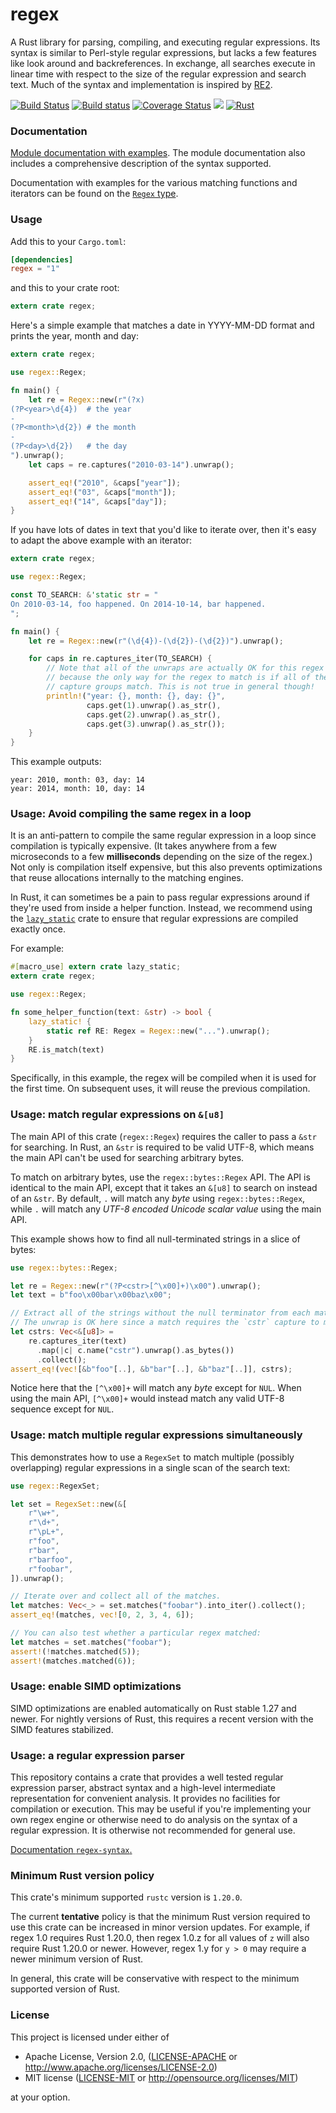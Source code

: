 regex
=====
A Rust library for parsing, compiling, and executing regular expressions. Its
syntax is similar to Perl-style regular expressions, but lacks a few features
like look around and backreferences. In exchange, all searches execute in
linear time with respect to the size of the regular expression and search text.
Much of the syntax and implementation is inspired
by [RE2](https://github.com/google/re2).

[![Build Status](https://travis-ci.org/rust-lang/regex.svg?branch=master)](https://travis-ci.org/rust-lang/regex)
[![Build status](https://ci.appveyor.com/api/projects/status/github/rust-lang/regex?svg=true)](https://ci.appveyor.com/project/rust-lang-libs/regex)
[![Coverage Status](https://coveralls.io/repos/github/rust-lang/regex/badge.svg?branch=master)](https://coveralls.io/github/rust-lang/regex?branch=master)
[![](http://meritbadge.herokuapp.com/regex)](https://crates.io/crates/regex)
[![Rust](https://img.shields.io/badge/rust-1.20%2B-blue.svg?maxAge=3600)](https://github.com/rust-lang/regex)

### Documentation

[Module documentation with examples](https://docs.rs/regex).
The module documentation also includes a comprehensive description of the
syntax supported.

Documentation with examples for the various matching functions and iterators
can be found on the
[`Regex` type](https://docs.rs/regex/*/regex/struct.Regex.html).

### Usage

Add this to your `Cargo.toml`:

```toml
[dependencies]
regex = "1"
```

and this to your crate root:

```rust
extern crate regex;
```

Here's a simple example that matches a date in YYYY-MM-DD format and prints the
year, month and day:

```rust
extern crate regex;

use regex::Regex;

fn main() {
    let re = Regex::new(r"(?x)
(?P<year>\d{4})  # the year
-
(?P<month>\d{2}) # the month
-
(?P<day>\d{2})   # the day
").unwrap();
    let caps = re.captures("2010-03-14").unwrap();

    assert_eq!("2010", &caps["year"]);
    assert_eq!("03", &caps["month"]);
    assert_eq!("14", &caps["day"]);
}
```

If you have lots of dates in text that you'd like to iterate over, then it's
easy to adapt the above example with an iterator:

```rust
extern crate regex;

use regex::Regex;

const TO_SEARCH: &'static str = "
On 2010-03-14, foo happened. On 2014-10-14, bar happened.
";

fn main() {
    let re = Regex::new(r"(\d{4})-(\d{2})-(\d{2})").unwrap();

    for caps in re.captures_iter(TO_SEARCH) {
        // Note that all of the unwraps are actually OK for this regex
        // because the only way for the regex to match is if all of the
        // capture groups match. This is not true in general though!
        println!("year: {}, month: {}, day: {}",
                 caps.get(1).unwrap().as_str(),
                 caps.get(2).unwrap().as_str(),
                 caps.get(3).unwrap().as_str());
    }
}
```

This example outputs:

```
year: 2010, month: 03, day: 14
year: 2014, month: 10, day: 14
```

### Usage: Avoid compiling the same regex in a loop

It is an anti-pattern to compile the same regular expression in a loop since
compilation is typically expensive. (It takes anywhere from a few microseconds
to a few **milliseconds** depending on the size of the regex.) Not only is
compilation itself expensive, but this also prevents optimizations that reuse
allocations internally to the matching engines.

In Rust, it can sometimes be a pain to pass regular expressions around if
they're used from inside a helper function. Instead, we recommend using the
[`lazy_static`](https://crates.io/crates/lazy_static) crate to ensure that
regular expressions are compiled exactly once.

For example:

```rust
#[macro_use] extern crate lazy_static;
extern crate regex;

use regex::Regex;

fn some_helper_function(text: &str) -> bool {
    lazy_static! {
        static ref RE: Regex = Regex::new("...").unwrap();
    }
    RE.is_match(text)
}
```

Specifically, in this example, the regex will be compiled when it is used for
the first time. On subsequent uses, it will reuse the previous compilation.

### Usage: match regular expressions on `&[u8]`

The main API of this crate (`regex::Regex`) requires the caller to pass a
`&str` for searching. In Rust, an `&str` is required to be valid UTF-8, which
means the main API can't be used for searching arbitrary bytes.

To match on arbitrary bytes, use the `regex::bytes::Regex` API. The API
is identical to the main API, except that it takes an `&[u8]` to search
on instead of an `&str`. By default, `.` will match any *byte* using
`regex::bytes::Regex`, while `.` will match any *UTF-8 encoded Unicode scalar
value* using the main API.

This example shows how to find all null-terminated strings in a slice of bytes:

```rust
use regex::bytes::Regex;

let re = Regex::new(r"(?P<cstr>[^\x00]+)\x00").unwrap();
let text = b"foo\x00bar\x00baz\x00";

// Extract all of the strings without the null terminator from each match.
// The unwrap is OK here since a match requires the `cstr` capture to match.
let cstrs: Vec<&[u8]> =
    re.captures_iter(text)
      .map(|c| c.name("cstr").unwrap().as_bytes())
      .collect();
assert_eq!(vec![&b"foo"[..], &b"bar"[..], &b"baz"[..]], cstrs);
```

Notice here that the `[^\x00]+` will match any *byte* except for `NUL`. When
using the main API, `[^\x00]+` would instead match any valid UTF-8 sequence
except for `NUL`.

### Usage: match multiple regular expressions simultaneously

This demonstrates how to use a `RegexSet` to match multiple (possibly
overlapping) regular expressions in a single scan of the search text:

```rust
use regex::RegexSet;

let set = RegexSet::new(&[
    r"\w+",
    r"\d+",
    r"\pL+",
    r"foo",
    r"bar",
    r"barfoo",
    r"foobar",
]).unwrap();

// Iterate over and collect all of the matches.
let matches: Vec<_> = set.matches("foobar").into_iter().collect();
assert_eq!(matches, vec![0, 2, 3, 4, 6]);

// You can also test whether a particular regex matched:
let matches = set.matches("foobar");
assert!(!matches.matched(5));
assert!(matches.matched(6));
```

### Usage: enable SIMD optimizations

SIMD optimizations are enabled automatically on Rust stable 1.27 and newer.
For nightly versions of Rust, this requires a recent version with the SIMD
features stabilized.


### Usage: a regular expression parser

This repository contains a crate that provides a well tested regular expression
parser, abstract syntax and a high-level intermediate representation for
convenient analysis. It provides no facilities for compilation or execution.
This may be useful if you're implementing your own regex engine or otherwise
need to do analysis on the syntax of a regular expression. It is otherwise not
recommended for general use.

[Documentation `regex-syntax`.](https://docs.rs/regex-syntax)


### Minimum Rust version policy

This crate's minimum supported `rustc` version is `1.20.0`.

The current **tentative** policy is that the minimum Rust version required
to use this crate can be increased in minor version updates. For example, if
regex 1.0 requires Rust 1.20.0, then regex 1.0.z for all values of `z` will
also require Rust 1.20.0 or newer. However, regex 1.y for `y > 0` may require a
newer minimum version of Rust.

In general, this crate will be conservative with respect to the minimum
supported version of Rust.


### License

This project is licensed under either of

 * Apache License, Version 2.0, ([LICENSE-APACHE](LICENSE-APACHE) or
   http://www.apache.org/licenses/LICENSE-2.0)
 * MIT license ([LICENSE-MIT](LICENSE-MIT) or
   http://opensource.org/licenses/MIT)

at your option.
